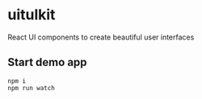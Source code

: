 # uitulkit

React UI components to create beautiful user interfaces

## Start demo app

```
npm i
npm run watch
```
